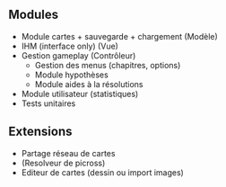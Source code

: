 ## Modules

- Module cartes + sauvegarde + chargement (Modèle)
- IHM (interface only) (Vue)
- Gestion gameplay (Contrôleur)
	- Gestion des menus (chapitres, options)
	- Module hypothèses
	- Module aides à la résolutions
- Module utilisateur (statistiques)
- Tests unitaires
 
## Extensions
- Partage réseau de cartes
- (Resolveur de picross)
- Editeur de cartes (dessin ou import images)

